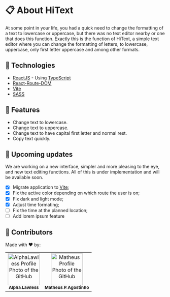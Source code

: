 # 📋 About HiText
At some point in your life, you had a quick need to change the formatting of a text to lowercase or uppercase, but there was no text editor nearby or one that does this function.
Exactly this is the function of HiText, a simple text editor where you can change the formatting of letters, to lowercase, uppercase, only first letter uppercase and among other formats.

## 🧰 Technologies
- [ReactJS](https://reactjs.org) - Using [TypeScript](https://www.typescriptlang.org)
- [React-Route-DOM](https://reactrouter.com)
- [Vite](https://vitejs.dev)
- [SASS](https://sass-lang.com)
## 🔖 Features
- Change text to lowercase.
- Change text to uppercase.
- Change text to have capital first letter and normal rest.
- Copy text quickly.
## 🚩 Upcoming updates
We are working on a new interface, simpler and more pleasing to the eye, and new text editing functions. All of this is under implementation and will be available soon.

- [x] Migrate application to [Vite](https://vitejs.dev);
- [x] Fix the active color depending on which route the user is on;
- [x] Fix dark and light mode;
- [x] Adjust time formating;
- [ ] Fix the time at the planned location;
- [ ] Add lorem ipsum feature

## 🤝 Contributors

Made with ❤️ by:

<table>
  <tr>
    <td align="center">
      <a href="https://github.com/alphalawless">
        <img src="https://github.com/alphalawless.png" width="100px;" alt="AlphaLawless Profile Photo of the GitHub"/><br>
        <sub>
          <b>Alpha Lawless</b>
        </sub>
      </a>
    </td>
    <td align="center">
      <a href="https://github.com/TheMath123">
        <img src="https://github.com/themath123.png" width="100px;" alt="Matheus Profile Photo of the GitHub"/><br>
        <sub>
          <b>Matheus P Agostinho</b>
        </sub>
      </a>
    </td>
  </tr>
</table>
